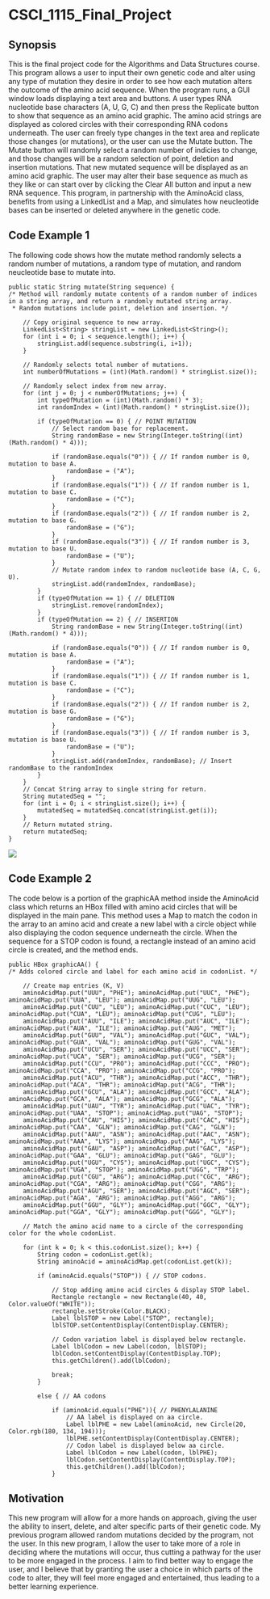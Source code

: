 # CSCI_1115_Final_Project

## Synopsis
This is the final project code for the Algorithms and Data Structures course. This program allows a user to input their own genetic code and alter using any type of mutation they desire in order to see how each mutation alters the outcome of the amino acid sequence. When the program runs, a GUI window loads displaying a text area and buttons. A user types RNA nucleotide base characters (A, U, G, C) and then press the Replicate  button to show that sequence as an amino acid graphic. The amino acid strings are displayed as colored circles with their corresponding RNA codons underneath. The user can freely type changes in the text area and replicate those changes (or mutations), or the user can use the Mutate button. The Mutate button will randomly select a random number of indicies to change, and those changes will be a random selection of point, deletion and insertion mutations. That new mutated sequence will be displayed as an amino acid graphic. The user may alter their base sequence as much as they like or can start over by clicking the Clear All button and input a new RNA sequence. This program, in partnership with the AminoAcid class, benefits from using a LinkedList and a Map, and simulates how neucleotide bases can be inserted or deleted anywhere in the genetic code.  


## Code Example 1
The following code shows how the mutate method randomly selects a random number of mutations, a random type of mutation, and random neucleotide base to mutate into.

	public static String mutate(String sequence) {
	/* Method will randomly mutate contents of a random number of indices in a string array, and return a randomly mutated string array.
	 * Random mutations include point, deletion and insertion. */	

		// Copy original sequence to new array.
		LinkedList<String> stringList = new LinkedList<String>();
		for (int i = 0; i < sequence.length(); i++) {
			stringList.add(sequence.substring(i, i+1));
		}

		// Randomly selects total number of mutations.
		int numberOfMutations = (int)(Math.random() * stringList.size());

		// Randomly select index from new array.
		for (int j = 0; j < numberOfMutations; j++) {
			int typeOfMutation = (int)(Math.random() * 3);
			int randomIndex = (int)(Math.random() * stringList.size());
			
			if (typeOfMutation == 0) { // POINT MUTATION
				// Select random base for replacement.
				String randomBase = new String(Integer.toString((int)(Math.random() * 4)));
				
				if (randomBase.equals("0")) { // If random number is 0, mutation to base A.
					randomBase = ("A");
				}
				if (randomBase.equals("1")) { // If random number is 1, mutation to base C.
					randomBase = ("C");
				}
				if (randomBase.equals("2")) { // If random number is 2, mutation to base G.
					randomBase = ("G");
				}
				if (randomBase.equals("3")) { // If random number is 3, mutation to base U.
					randomBase = ("U");
				}
				// Mutate random index to random nucleotide base (A, C, G, U).
				stringList.add(randomIndex, randomBase);
			}
			if (typeOfMutation == 1) { // DELETION
				stringList.remove(randomIndex);
			}
			if (typeOfMutation == 2) { // INSERTION
				String randomBase = new String(Integer.toString((int)(Math.random() * 4)));
				
				if (randomBase.equals("0")) { // If random number is 0, mutation is base A.
					randomBase = ("A");
				}
				if (randomBase.equals("1")) { // If random number is 1, mutation is base C.
					randomBase = ("C");
				}
				if (randomBase.equals("2")) { // If random number is 2, mutation is base G.
					randomBase = ("G");
				}
				if (randomBase.equals("3")) { // If random number is 3, mutation is base U.
					randomBase = ("U");
				}
				stringList.add(randomIndex, randomBase); // Insert randomBase to the randomIndex
			}	
		}
		// Concat String array to single string for return.
		String mutatedSeq = "";
		for (int i = 0; i < stringList.size(); i++) {
			mutatedSeq = mutatedSeq.concat(stringList.get(i));
		}
		// Return mutated string. 
		return mutatedSeq;
	}
<img src="Code_Example_1.png" />
 

## Code Example 2
The code below is a portion of the graphicAA method inside the AminoAcid class which returns an HBox filled with amino acid circles that will be displayed in the main pane. This method uses a Map to match the codon in the array to an amino acid and create a new label with a circle object while also displaying the codon sequence underneath the circle. When the sequence for a STOP codon is found, a rectangle instead of an amino acid circle is created, and the method ends.

	public HBox graphicAA() {
	/* Adds colored circle and label for each amino acid in codonList. */
		
		// Create map entries (K, V)
		aminoAcidMap.put("UUU", "PHE");	aminoAcidMap.put("UUC", "PHE");	aminoAcidMap.put("UUA", "LEU"); aminoAcidMap.put("UUG", "LEU");
		aminoAcidMap.put("CUU", "LEU");	aminoAcidMap.put("CUC", "LEU");	aminoAcidMap.put("CUA", "LEU"); aminoAcidMap.put("CUG", "LEU");
		aminoAcidMap.put("AUU", "ILE");	aminoAcidMap.put("AUC", "ILE");	aminoAcidMap.put("AUA", "ILE"); aminoAcidMap.put("AUG", "MET");
		aminoAcidMap.put("GUU", "VAL");	aminoAcidMap.put("GUC", "VAL");	aminoAcidMap.put("GUA", "VAL"); aminoAcidMap.put("GUG", "VAL");
		aminoAcidMap.put("UCU", "SER");	aminoAcidMap.put("UCC", "SER");	aminoAcidMap.put("UCA", "SER"); aminoAcidMap.put("UCG", "SER");	
		aminoAcidMap.put("CCU", "PRO");	aminoAcidMap.put("CCC", "PRO");	aminoAcidMap.put("CCA", "PRO"); aminoAcidMap.put("CCG", "PRO");
		aminoAcidMap.put("ACU", "THR");	aminoAcidMap.put("ACC", "THR");	aminoAcidMap.put("ACA", "THR"); aminoAcidMap.put("ACG", "THR");	
		aminoAcidMap.put("GCU", "ALA");	aminoAcidMap.put("GCC", "ALA");	aminoAcidMap.put("GCA", "ALA"); aminoAcidMap.put("GCG", "ALA");	
		aminoAcidMap.put("UAU", "TYR");	aminoAcidMap.put("UAC", "TYR");	aminoAcidMap.put("UAA", "STOP"); aminoAcidMap.put("UAG", "STOP");
		aminoAcidMap.put("CAU", "HIS");	aminoAcidMap.put("CAC", "HIS");	aminoAcidMap.put("CAA", "GLN"); aminoAcidMap.put("CAG", "GLN");
		aminoAcidMap.put("AAU", "ASN");	aminoAcidMap.put("AAC", "ASN");	aminoAcidMap.put("AAA", "LYS"); aminoAcidMap.put("AAG", "LYS");
		aminoAcidMap.put("GAU", "ASP");	aminoAcidMap.put("GAC", "ASP");	aminoAcidMap.put("GAA", "GLU"); aminoAcidMap.put("GAG", "GLU");
		aminoAcidMap.put("UGU", "CYS");	aminoAcidMap.put("UGC", "CYS");	aminoAcidMap.put("UGA", "STOP"); aminoAcidMap.put("UGG", "TRP");
		aminoAcidMap.put("CGU", "ARG");	aminoAcidMap.put("CGC", "ARG");	aminoAcidMap.put("CGA", "ARG"); aminoAcidMap.put("CGG", "ARG");
		aminoAcidMap.put("AGU", "SER");	aminoAcidMap.put("AGC", "SER");	aminoAcidMap.put("AGA", "ARG"); aminoAcidMap.put("AGG", "ARG");
		aminoAcidMap.put("GGU", "GLY");	aminoAcidMap.put("GGC", "GLY");	aminoAcidMap.put("GGA", "GLY"); aminoAcidMap.put("GGG", "GLY");

		// Match the amino acid name to a circle of the corresponding color for the whole codonList.

		for (int k = 0; k < this.codonList.size(); k++) {
			String codon = codonList.get(k);
			String aminoAcid = aminoAcidMap.get(codonList.get(k));
			
			if (aminoAcid.equals("STOP")) { // STOP codons.
			
				// Stop adding amino acid circles & display STOP label.
				Rectangle rectangle = new Rectangle(40, 40, Color.valueOf("WHITE"));
				rectangle.setStroke(Color.BLACK);
				Label lblSTOP = new Label("STOP", rectangle);
				lblSTOP.setContentDisplay(ContentDisplay.CENTER);
				
				// Codon variation label is displayed below rectangle.
				Label lblCodon = new Label(codon, lblSTOP);
				lblCodon.setContentDisplay(ContentDisplay.TOP);
				this.getChildren().add(lblCodon);
				
				break;
			}
			
			else { // AA codons
			
				if (aminoAcid.equals("PHE")){ // PHENYLALANINE
					// AA label is displayed on aa circle.
					Label lblPHE = new Label(aminoAcid, new Circle(20, Color.rgb(180, 134, 194)));
					lblPHE.setContentDisplay(ContentDisplay.CENTER);
					// Codon label is displayed below aa circle.
					Label lblCodon = new Label(codon, lblPHE);
					lblCodon.setContentDisplay(ContentDisplay.TOP);
					this.getChildren().add(lblCodon);
				}


## Motivation
This new program will allow for a more hands on approach, giving the user the ability to insert, delete, and alter specific parts of their genetic code.  My previous program allowed random mutations decided by the program, not the user.  In this new program, I allow the user to take more of a role in deciding where the mutations will occur, thus cutting a pathway for the user to be more engaged in the process.  I aim to find better way to engage the user, and I believe that by granting the user a choice in which parts of the code to alter, they will feel more engaged and entertained, thus leading to a better learning experience.

